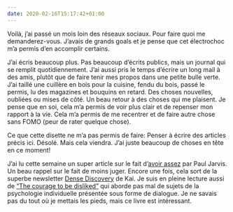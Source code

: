 ```yaml
---
date: 2020-02-16T15:17:42+01:00
---
```


Voilà, j’ai passé un mois loin des réseaux sociaux. Pour faire quoi me demanderez-vous. J’avais de grands goals et je pense que cet électrochoc m’a permis d’en accomplir certains. 

J’ai écris beaucoup plus. Pas beaucoup d’écrits publics, mais un journal qui se remplit quotidiennement. 
J’ai aussi pris le temps d’écrire un long mail à des amis, plutôt que de faire tenir mes propos dans une petite bulle verte.
J’ai taillé une cuillère en bois pour la cuisine, fendu du bois, passé le permis, lu des magazines et bouquins en retard. Des choses nouvelles, oubliées ou mises de côté. Un beau retour à des choses qui me plaisent. 
Je pense que en soi, cela m’a permis de voir plus clair et de repenser mon rapport à la vie. Cela m’a permis de me recentrer et de faire autre chose sans FOMO (peur de rater quelque chose).

Ce que cette disette ne m’a pas permis de faire: Penser à écrire des articles précis ici. Désolé. Mais cela viendra. J’ai juste beaucoup de choses en tête en ce moment!

J’ai lu cette semaine un super article sur le fait d’[avoir assez](https://pjrvs.com/enough) par Paul Jarvis. Un beau rappel sur le fait de moins juger. Encore une fois, cela sort de la superbe newsletter [Dense Discovery](https://www.densediscovery.com/issues/73) de Kai. Je suis en pleine lecture aussi de [“The courage to be disliked”](https://amzn.to/37AzVyw) qui aborde pas mal de sujets de la psychologie individuelle présentée sous forme de dialogue. Je ne savais pas du tout où je mettais les pieds, mais ce livre est intéressant.

